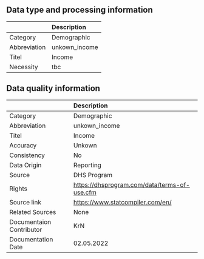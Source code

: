 ## Data type and processing information 

|              | Description   |
|:-------------|:--------------|
| Category     | Demographic   |
| Abbreviation | unkown_income |
| Titel        | Income        |
| Necessity    | tbc           |

## Data quality information 

|                          | Description                                  |
|:-------------------------|:---------------------------------------------|
| Category                 | Demographic                                  |
| Abbreviation             | unkown_income                                |
| Titel                    | Income                                       |
| Accuracy                 | Unkown                                       |
| Consistency              | No                                           |
| Data Origin              | Reporting                                    |
| Source                   | DHS Program                                  |
| Rights                   | https://dhsprogram.com/data/terms-of-use.cfm |
| Source link              | https://www.statcompiler.com/en/             |
| Related Sources          | None                                         |
| Documentaion Contributor | KrN                                          |
| Documentation Date       | 02.05.2022                                   |